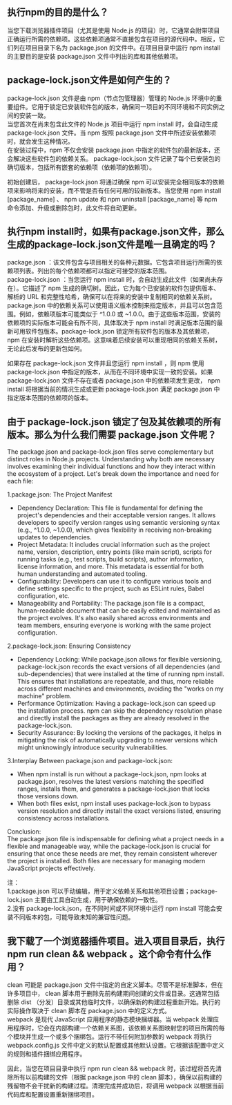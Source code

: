 ## 执行npm的目的是什么？
当您下载浏览器插件项目（尤其是使用 Node.js 的项目）时，它通常会附带项目正确运行所需的依赖项。这些依赖项通常不直接包含在项目的源代码中。相反，它们列在项目目录下名为 package.json 的文件中。在项目目录中运行 npm install 的主要目的是安装 package.json 文件中列出的库和其他依赖项。

## package-lock.json文件是如何产生的？
package-lock.json 文件是由 npm（节点包管理器）管理的 Node.js 环境中的重要组件。它用于锁定已安装软件包的版本，确保同一项目的不同环境和不同实例之间的安装一致。  
当您首次在尚未包含此文件的 Node.js 项目中运行 npm install 时，会自动生成 package-lock.json 文件。当 npm 按照 package.json 文件中所述安装依赖项时，就会发生这种情况。  
在安装过程中，npm 不仅会安装 package.json 中指定的软件包的最新版本，还会解决这些软件包的依赖关系。 package-lock.json 文件记录了每个已安装包的确切版本，包括所有嵌套的依赖项（依赖项的依赖项）。  

初始创建后， package-lock.json 将通过确保 npm 可以安装完全相同版本的依赖项来影响将来的安装，而不管是否有任何可用的较新版本。当您使用 npm install [package_name] 、 npm update 和 npm uninstall [package_name] 等 npm 命令添加、升级或删除包时，此文件将自动更新。

## 执行npm install时，如果有package.json文件，那么生成的package-lock.json文件是唯一且确定的吗？
package.json ：该文件包含与项目相关的各种元数据。它包含项目运行所需的依赖项列表。列出的每个依赖项都可以指定可接受的版本范围。  
package-lock.json ：当您运行 npm install 时，会自动生成此文件（如果尚未存在）。它描述了 npm 生成的确切树。因此，它为每个已安装的软件包提供版本、解析的 URL 和完整性哈希，确保可以在将来的安装中复制相同的依赖关系树。  
package.json 中的依赖关系可以使用语义版本控制来指定版本，并且可以包含范围。例如，依赖项版本可能类似于 ^1.0.0 或 ~1.0.0。由于这些版本范围，安装的依赖项的实际版本可能会有所不同，具体取决于 npm install 时满足版本范围的最新可用软件包版本。package-lock.json 锁定所有软件包的版本及其依赖项， npm 在安装时解析这些依赖项。这意味着后续安装可以重现相同的依赖关系树，无论此后发布的更新包如何。   

如果存在 package-lock.json 文件并且您运行 npm install ，则 npm 使用 package-lock.json 中指定的版本，从而在不同环境中实现一致的安装。如果 package-lock.json 文件不存在或者 package.json 中的依赖项发生更改， npm install 将根据当前的情况生成或更新 package-lock.json 满足 package.json 中指定版本范围的依赖项的版本。

## 由于 package-lock.json 锁定了包及其依赖项的所有版本。那么为什么我们需要 package.json 文件呢？
The package.json and package-lock.json files serve complementary but distinct roles in Node.js projects. Understanding why both are necessary involves examining their individual functions and how they interact within the ecosystem of a project. Let's break down the importance and need for each file:

1.package.json: The Project Manifest

- Dependency Declaration: This file is fundamental for defining the project's dependencies and their acceptable version ranges. It allows developers to specify version ranges using semantic versioning syntax (e.g., ^1.0.0, ~1.0.0), which gives flexibility in receiving non-breaking updates to dependencies.
- Project Metadata: It includes crucial information such as the project name, version, description, entry points (like main script), scripts for running tasks (e.g., test scripts, build scripts), author information, license information, and more. This metadata is essential for both human understanding and automated tooling.
- Configurability: Developers can use it to configure various tools and define settings specific to the project, such as ESLint rules, Babel configuration, etc.
- Manageability and Portability: The package.json file is a compact, human-readable document that can be easily edited and maintained as the project evolves. It's also easily shared across environments and team members, ensuring everyone is working with the same project configuration.

2.package-lock.json: Ensuring Consistency

- Dependency Locking: While package.json allows for flexible versioning, package-lock.json records the exact versions of all dependencies (and sub-dependencies) that were installed at the time of running npm install. This ensures that installations are repeatable, and thus, more reliable across different machines and environments, avoiding the "works on my machine" problem.
- Performance Optimization: Having a package-lock.json can speed up the installation process. npm can skip the dependency resolution phase and directly install the packages as they are already resolved in the package-lock.json.
- Security Assurance: By locking the versions of the packages, it helps in mitigating the risk of automatically upgrading to newer versions which might unknowingly introduce security vulnerabilities.

3.Interplay Between package.json and package-lock.json:

- When npm install is run without a package-lock.json, npm looks at package.json, resolves the latest versions matching the specified ranges, installs them, and generates a package-lock.json that locks those versions down.
- When both files exist, npm install uses package-lock.json to bypass version resolution and directly install the exact versions listed, ensuring consistency across installations.

Conclusion:  
The package.json file is indispensable for defining what a project needs in a flexible and manageable way, while the package-lock.json is crucial for ensuring that once these needs are met, they remain consistent wherever the project is installed. Both files are necessary for managing modern JavaScript projects effectively.

注：   
1.package.json 可以手动编辑，用于定义依赖关系和其他项目设置；package-lock.json 主要由工具自动生成，用于确保依赖的一致性。  
2.没有 package-lock.json，在不同时间或不同环境中运行 npm install 可能会安装不同版本的包，可能导致未知的兼容性问题。

## 我下载了一个浏览器插件项目。进入项目目录后，执行 npm run clean && webpack 。这个命令有什么作用？
clean 可能是 package.json 文件中指定的自定义脚本。尽管不是标准脚本，但在许多项目中， clean 脚本用于删除先前构建期间创建的文件或目录。这通常包括删除 dist （分发）目录或其他临时文件，以确保新的构建过程重新开始。执行的实际操作取决于 clean 脚本在 package.json 中的定义方式。  
webpack 是现代 JavaScript 应用程序的静态模块捆绑器。当 webpack 处理应用程序时，它会在内部构建一个依赖关系图，该依赖关系图映射您的项目所需的每个模块并生成一个或多个捆绑包。运行不带任何附加参数的 webpack 将执行 webpack.config.js 文件中定义的默认配置或其他默认设置。它根据该配置中定义的规则和插件捆绑应用程序。 
 
因此，当您在项目目录中执行 npm run clean && webpack 时，该过程将首先清除所有以前构建的文件（根据 package.json 中的 clean 脚本），确保以前构建的残留物不会干扰新的构建过程。清理完成并成功后，将调用 webpack 以根据当前代码库和配置设置重新捆绑项目。